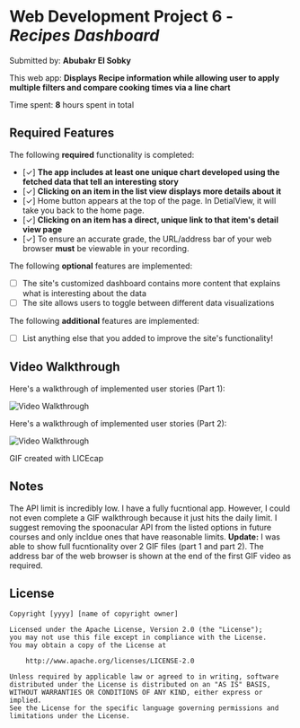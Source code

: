 # Web Development Project 6 - *Recipes Dashboard*

Submitted by: **Abubakr El Sobky**

This web app: **Displays Recipe information while allowing user to apply multiple filters and compare cooking times via a line chart**

Time spent: **8** hours spent in total

## Required Features

The following **required** functionality is completed:

- [✓] **The app includes at least one unique chart developed using the fetched data that tell an interesting story**
- [✓] **Clicking on an item in the list view displays more details about it**
- [✓] Home button appears at the top of the page. In DetialView, it will take you back to the home page.
- [✓] **Clicking on an item has a direct, unique link to that item's detail view page**
- [✓] To ensure an accurate grade, the URL/address bar of your web browser **must** be viewable in your recording.  

The following **optional** features are implemented:

- [ ] The site's customized dashboard contains more content that explains what is interesting about the data
- [ ] The site allows users to toggle between different data visualizations

The following **additional** features are implemented:

* [ ] List anything else that you added to improve the site's functionality!

## Video Walkthrough

Here's a walkthrough of implemented user stories (Part 1):

<img src='https://github.com/abubakrelsobky/data-dashboard-pro/blob/main/Data%20Dashboard%20Pro%20Walkthrough.gif' title='Video Walkthrough Part 1' width='' alt='Video Walkthrough' />

Here's a walkthrough of implemented user stories (Part 2):

<img src='https://github.com/abubakrelsobky/data-dashboard-pro/blob/main/Data%20Dashboard%20Pro%20Walkthrough%202.gif' title='Video Walkthrough Part 2' width='' alt='Video Walkthrough' />

<!-- Replace this with whatever GIF tool you used! -->
GIF created with LICEcap
<!-- Recommended tools:
[Kap](https://getkap.co/) for macOS
[ScreenToGif](https://www.screentogif.com/) for Windows
[peek](https://github.com/phw/peek) for Linux. -->

## Notes

The API limit is incredibly low. I have a fully fucntional app. However, I could not even complete a GIF walkthrough because it just hits the daily limit. I suggest removing the spoonacular API from the listed options in future courses and only incldue ones that have reasonable limits. **Update:** I was able to show full fucntionality over 2 GIF files (part 1 and part 2). The address bar of the web browser is shown at the end of the first GIF video as required.

## License

    Copyright [yyyy] [name of copyright owner]

    Licensed under the Apache License, Version 2.0 (the "License");
    you may not use this file except in compliance with the License.
    You may obtain a copy of the License at

        http://www.apache.org/licenses/LICENSE-2.0

    Unless required by applicable law or agreed to in writing, software
    distributed under the License is distributed on an "AS IS" BASIS,
    WITHOUT WARRANTIES OR CONDITIONS OF ANY KIND, either express or implied.
    See the License for the specific language governing permissions and
    limitations under the License.
